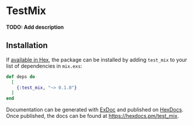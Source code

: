 # TestMix

**TODO: Add description**

## Installation

If [available in Hex](https://hex.pm/docs/publish), the package can be installed
by adding `test_mix` to your list of dependencies in `mix.exs`:

```elixir
def deps do
  [
    {:test_mix, "~> 0.1.0"}
  ]
end
```

Documentation can be generated with [ExDoc](https://github.com/elixir-lang/ex_doc)
and published on [HexDocs](https://hexdocs.pm). Once published, the docs can
be found at <https://hexdocs.pm/test_mix>.

